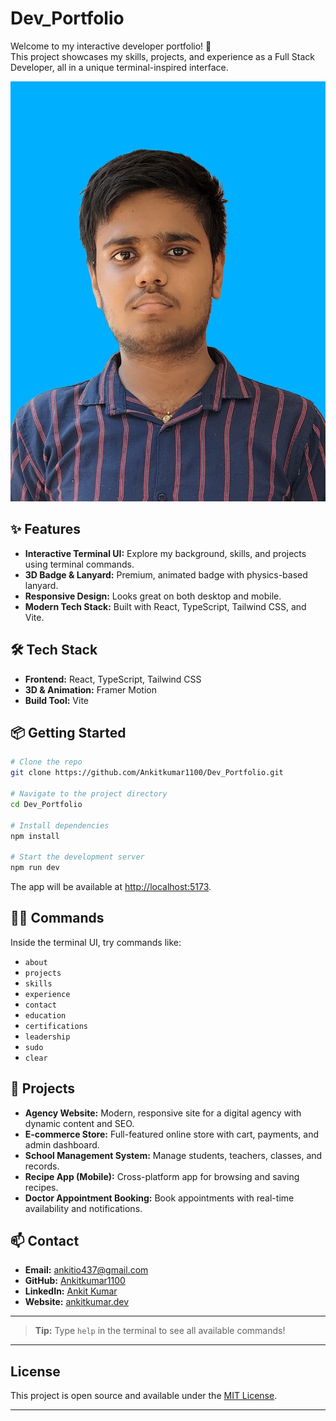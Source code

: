 # Dev_Portfolio

Welcome to my interactive developer portfolio! 🚀  
This project showcases my skills, projects, and experience as a Full Stack Developer, all in a unique terminal-inspired interface.

![Portfolio Screenshot](./src/assets/mp.jpg)

## ✨ Features

- **Interactive Terminal UI:** Explore my background, skills, and projects using terminal commands.
- **3D Badge & Lanyard:** Premium, animated badge with physics-based lanyard.
- **Responsive Design:** Looks great on both desktop and mobile.
- **Modern Tech Stack:** Built with React, TypeScript, Tailwind CSS, and Vite.

## 🛠️ Tech Stack

- **Frontend:** React, TypeScript, Tailwind CSS
- **3D & Animation:** Framer Motion
- **Build Tool:** Vite

## 📦 Getting Started

```bash
# Clone the repo
git clone https://github.com/Ankitkumar1100/Dev_Portfolio.git

# Navigate to the project directory
cd Dev_Portfolio

# Install dependencies
npm install

# Start the development server
npm run dev
```

The app will be available at [http://localhost:5173](http://localhost:5173).

## 🧑‍💻 Commands

Inside the terminal UI, try commands like:
- `about`
- `projects`
- `skills`
- `experience`
- `contact`
- `education`
- `certifications`
- `leadership`
- `sudo`
- `clear`

## 🚀 Projects

- **Agency Website:** Modern, responsive site for a digital agency with dynamic content and SEO.
- **E-commerce Store:** Full-featured online store with cart, payments, and admin dashboard.
- **School Management System:** Manage students, teachers, classes, and records.
- **Recipe App (Mobile):** Cross-platform app for browsing and saving recipes.
- **Doctor Appointment Booking:** Book appointments with real-time availability and notifications.

## 📫 Contact

- **Email:** ankitio437@gmail.com
- **GitHub:** [Ankitkumar1100](https://github.com/Ankitkumar1100)
- **LinkedIn:** [Ankit Kumar](https://www.linkedin.com/in/ankit-kumar)
- **Website:** [ankitkumar.dev](https://ankitkumar.dev)

---

> **Tip:** Type `help` in the terminal to see all available commands!

---

## License

This project is open source and available under the [MIT License](LICENSE).

---
